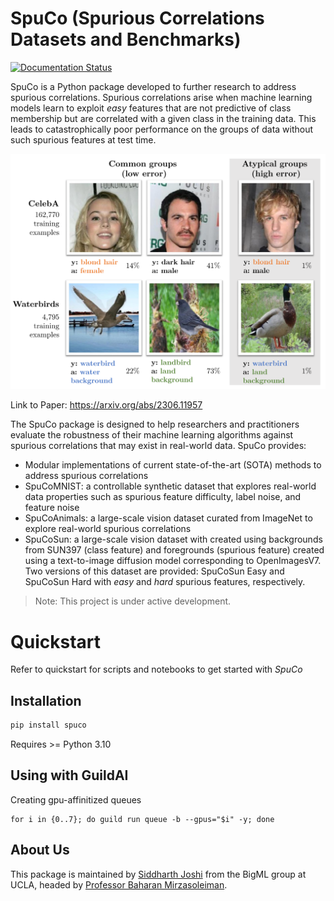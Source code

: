 # SpuCo (Spurious Correlations Datasets and Benchmarks)

[![Documentation Status](https://readthedocs.org/projects/spuco/badge/?version=latest)](https://spuco.readthedocs.io/en/latest/?badge=latest)

SpuCo is a Python package developed to further research to address spurious correlations. Spurious correlations arise when machine learning models learn to exploit *easy* features that are not predictive of class membership but are correlated with a given class in the training data. This leads to catastrophically poor performance on the groups of data without such spurious features at test time.

![Diagram illustrating the spurious correlations problem](docs/source/intro_fig.png)

Link to Paper: https://arxiv.org/abs/2306.11957

The SpuCo package is designed to help researchers and practitioners evaluate the robustness of their machine learning algorithms against spurious correlations that may exist in real-world data. SpuCo provides:

- Modular implementations of current state-of-the-art (SOTA) methods to address spurious correlations
- SpuCoMNIST: a controllable synthetic dataset that explores real-world data properties such as spurious feature difficulty, label noise, and feature noise
- SpuCoAnimals: a large-scale vision dataset curated from ImageNet to explore real-world spurious correlations
- SpuCoSun: a large-scale vision dataset with created using backgrounds from SUN397 (class feature) and foregrounds (spurious feature) created using a text-to-image diffusion model corresponding to OpenImagesV7. Two versions of this dataset are provided: SpuCoSun Easy and SpuCoSun Hard with *easy* and *hard* spurious features, respectively. 

> Note: This project is under active development.

# Quickstart

Refer to quickstart for scripts and notebooks to get started with *SpuCo*


## Installation

```python
pip install spuco
```

Requires >= Python 3.10

## Using with GuildAI

Creating gpu-affinitized queues 
```
for i in {0..7}; do guild run queue -b --gpus="$i" -y; done
```

## About Us

This package is maintained by [Siddharth Joshi](https://sjoshi804.github.io/) from the BigML group at UCLA, headed by [Professor Baharan Mirzasoleiman](http://web.cs.ucla.edu/~baharan/group.htm).


